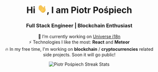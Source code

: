 <h1 align="center">Hi <img src="https://raw.githubusercontent.com/ABSphreak/ABSphreak/master/gifs/Hi.gif" width="30px">, I am Piotr Pośpiech </h1>

<h3 align="center">Full Stack Engineer | Blockchain Enthusiast</h3>

<p align="center">
  🔭 I’m currently working on <a href='https://github.com/vazco/meteor-universe-i18n'>Universe i18n</a>
  <br />
  ⚡ Technologies I like the most: <b>React</b> and <b>Meteor</b>
  <br />
  🔥 In my free time, I'm working on <b>blockchain</b> / <b>cryptocurrencies</b> related side projects. Soon it will go public!
</p>

<div align="center"><img src="https://github-readme-streak-stats.herokuapp.com/?user=piotrpospiech&theme=dark" alt="Piotr Pośpiech Streak Stats"  /></div>
